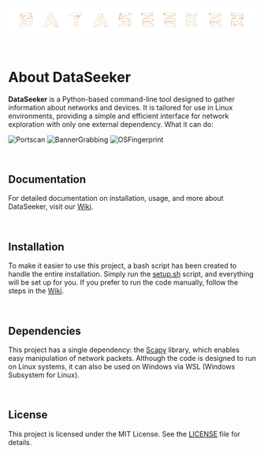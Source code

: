 <p align="center">
  <img src="assets/logo.png" alt="Logo do Projeto" width="800">
</p>

<br>

# About DataSeeker 
**DataSeeker** is a Python-based command-line tool designed to gather information about networks and devices. It is tailored for use in Linux environments, providing a simple and efficient interface for network exploration with only one external dependency. What it can do:

![Portscan](https://img.shields.io/badge/Port_scan-Ready_to_use-brightgreen?style=for-the-badge)
![BannerGrabbing](https://img.shields.io/badge/Banner_Grabbing-Ready_to_use-brightgreen?style=for-the-badge)
![OSFingerprint](https://img.shields.io/badge/OS_Fingerprint-Under_development-FF4500?style=for-the-badge)


<br>

## Documentation
For detailed documentation on installation, usage, and more about DataSeeker, visit our [Wiki](https://github.com/olivercalazans/DataSeeker/wiki).
  
<br>

## Installation
To make it easier to use this project, a bash script has been created to handle the entire installation. Simply run the [setup.sh](code/setup.sh) script, and everything will be set up for you. If you prefer to run the code manually, follow the steps in the [Wiki](https://github.com/olivercalazans/DataSeeker/wiki/Installation).

<br>

## Dependencies
This project has a single dependency: the [Scapy](https://scapy.net/) library, which enables easy manipulation of network packets. Although the code is designed to run on Linux systems, it can also be used on Windows via WSL (Windows Subsystem for Linux).

<br>

## License
This project is licensed under the MIT License. See the [LICENSE](LICENSE) file for details.



